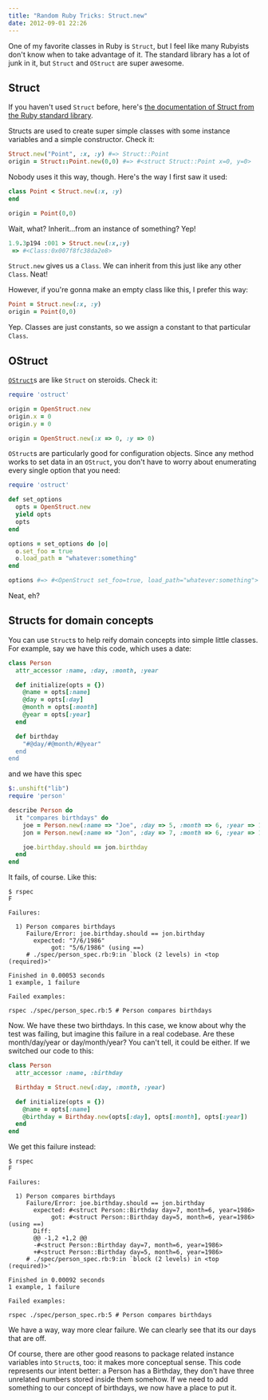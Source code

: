 ```yaml
---
title: "Random Ruby Tricks: Struct.new"
date: 2012-09-01 22:26
---
```


One of my favorite classes in Ruby is `Struct`, but I feel like many Rubyists
don't know when to take advantage of it. The standard library has a lot of
junk in it, but `Struct` and `OStruct` are super awesome.

## Struct

If you haven't used `Struct` before, here's [the documentation of Struct from
the Ruby standard library](http://www.ruby-doc.org/core-1.9.3/Struct.html).

Structs are used to create super simple classes with some instance variables
and a simple constructor. Check it:

```ruby
Struct.new("Point", :x, :y) #=> Struct::Point
origin = Struct::Point.new(0,0) #=> #<struct Struct::Point x=0, y=0>
```

Nobody uses it this way, though. Here's the way I first saw it used:

```ruby
class Point < Struct.new(:x, :y)
end

origin = Point(0,0)
```

Wait, what? Inherit...from an instance of something? Yep!

```ruby
1.9.3p194 :001 > Struct.new(:x,:y)
 => #<Class:0x007f8fc38da2e8> 
```

`Struct.new` gives us a `Class`. We can inherit from this just like any other
`Class`. Neat!

However, if you're gonna make an empty class like this, I prefer this way:

```ruby
Point = Struct.new(:x, :y)
origin = Point(0,0)
```

Yep. Classes are just constants, so we assign a constant to that particular
`Class`. 

## OStruct

[`OStruct`](http://ruby-doc.org/stdlib-1.9.3/libdoc/ostruct/rdoc/OpenStruct.html)s are like `Struct` on steroids. Check it:

```ruby
require 'ostruct'

origin = OpenStruct.new
origin.x = 0
origin.y = 0

origin = OpenStruct.new(:x => 0, :y => 0)
```

`OStruct`s are particularly good for configuration objects. Since any method
works to set data in an `OStruct`, you don't have to worry about enumerating
every single option that you need:

```ruby
require 'ostruct'

def set_options
  opts = OpenStruct.new
  yield opts
  opts
end

options = set_options do |o|
  o.set_foo = true
  o.load_path = "whatever:something"
end

options #=> #<OpenStruct set_foo=true, load_path="whatever:something"> 
```

Neat, eh?

## Structs for domain concepts

You can use `Struct`s to help reify domain concepts into simple little classes.
For example, say we have this code, which uses a date:

```ruby
class Person
  attr_accessor :name, :day, :month, :year

  def initialize(opts = {})
    @name = opts[:name]
    @day = opts[:day]
    @month = opts[:month]
    @year = opts[:year]
  end

  def birthday
    "#@day/#@month/#@year"
  end
end
```

and we have this spec

```ruby
$:.unshift("lib")
require 'person'

describe Person do
  it "compares birthdays" do
    joe = Person.new(:name => "Joe", :day => 5, :month => 6, :year => 1986)
    jon = Person.new(:name => "Jon", :day => 7, :month => 6, :year => 1986)

    joe.birthday.should == jon.birthday
  end
end
```

It fails, of course. Like this:

```
$ rspec
F

Failures:

  1) Person compares birthdays
     Failure/Error: joe.birthday.should == jon.birthday
       expected: "7/6/1986"
            got: "5/6/1986" (using ==)
     # ./spec/person_spec.rb:9:in `block (2 levels) in <top (required)>'

Finished in 0.00053 seconds
1 example, 1 failure

Failed examples:

rspec ./spec/person_spec.rb:5 # Person compares birthdays
```

Now. We have these two birthdays. In this case, we know about why the test was
failing, but imagine this failure in a real codebase. Are these month/day/year
or day/month/year? You can't tell, it could be either. If we switched our code
to this:

```ruby
class Person
  attr_accessor :name, :birthday

  Birthday = Struct.new(:day, :month, :year)

  def initialize(opts = {})
    @name = opts[:name]
    @birthday = Birthday.new(opts[:day], opts[:month], opts[:year])
  end
end

```

We get this failure instead:

```
$ rspec
F

Failures:

  1) Person compares birthdays
     Failure/Error: joe.birthday.should == jon.birthday
       expected: #<struct Person::Birthday day=7, month=6, year=1986>
            got: #<struct Person::Birthday day=5, month=6, year=1986> (using ==)
       Diff:
       @@ -1,2 +1,2 @@
       -#<struct Person::Birthday day=7, month=6, year=1986>
       +#<struct Person::Birthday day=5, month=6, year=1986>
     # ./spec/person_spec.rb:9:in `block (2 levels) in <top (required)>'

Finished in 0.00092 seconds
1 example, 1 failure

Failed examples:

rspec ./spec/person_spec.rb:5 # Person compares birthdays
```

We have a way, way more clear failure. We can clearly see that its our days
that are off.

Of course, there are other good reasons to package related instance variables
into `Struct`s, too: it makes more conceptual sense. This code represents our
intent better: a Person has a Birthday, they don't have three unrelated numbers
stored inside them somehow. If we need to add something to our concept of
birthdays, we now have a place to put it.
